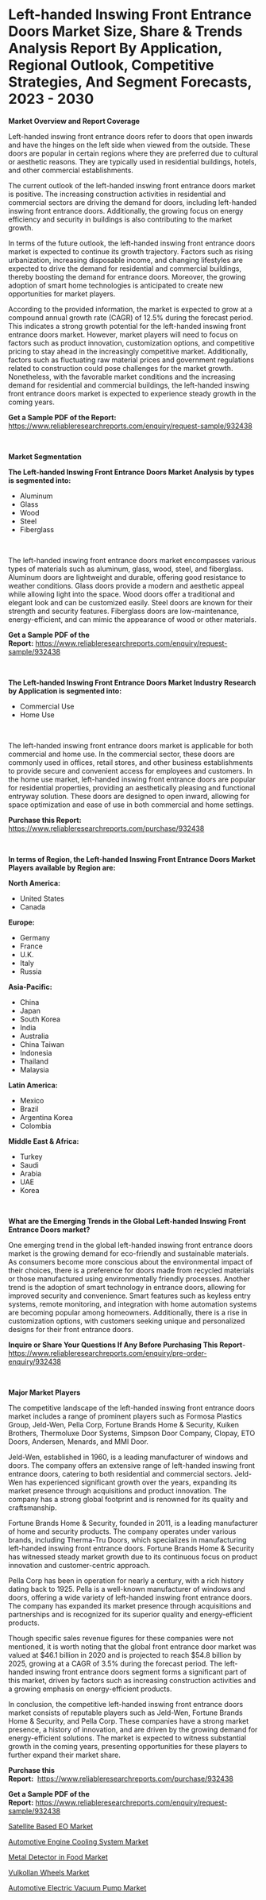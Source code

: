 <p><h1>Left-handed Inswing Front Entrance Doors Market Size, Share & Trends Analysis Report By Application, Regional Outlook, Competitive Strategies, And Segment Forecasts, 2023 - 2030</h1></p><p><strong>Market Overview and Report Coverage</strong></p>
<p><p>Left-handed inswing front entrance doors refer to doors that open inwards and have the hinges on the left side when viewed from the outside. These doors are popular in certain regions where they are preferred due to cultural or aesthetic reasons. They are typically used in residential buildings, hotels, and other commercial establishments.</p><p>The current outlook of the left-handed inswing front entrance doors market is positive. The increasing construction activities in residential and commercial sectors are driving the demand for doors, including left-handed inswing front entrance doors. Additionally, the growing focus on energy efficiency and security in buildings is also contributing to the market growth.</p><p>In terms of the future outlook, the left-handed inswing front entrance doors market is expected to continue its growth trajectory. Factors such as rising urbanization, increasing disposable income, and changing lifestyles are expected to drive the demand for residential and commercial buildings, thereby boosting the demand for entrance doors. Moreover, the growing adoption of smart home technologies is anticipated to create new opportunities for market players.</p><p>According to the provided information, the market is expected to grow at a compound annual growth rate (CAGR) of 12.5% during the forecast period. This indicates a strong growth potential for the left-handed inswing front entrance doors market. However, market players will need to focus on factors such as product innovation, customization options, and competitive pricing to stay ahead in the increasingly competitive market. Additionally, factors such as fluctuating raw material prices and government regulations related to construction could pose challenges for the market growth. Nonetheless, with the favorable market conditions and the increasing demand for residential and commercial buildings, the left-handed inswing front entrance doors market is expected to experience steady growth in the coming years.</p></p>
<p><strong>Get a Sample PDF of the Report:</strong> <a href="https://www.reliableresearchreports.com/enquiry/request-sample/932438">https://www.reliableresearchreports.com/enquiry/request-sample/932438</a></p>
<p>&nbsp;</p>
<p><strong>Market Segmentation</strong></p>
<p><strong>The Left-handed Inswing Front Entrance Doors Market Analysis by types is segmented into:</strong></p>
<p><ul><li>Aluminum</li><li>Glass</li><li>Wood</li><li>Steel</li><li>Fiberglass</li></ul></p>
<p>&nbsp;</p>
<p><p>The left-handed inswing front entrance doors market encompasses various types of materials such as aluminum, glass, wood, steel, and fiberglass. Aluminum doors are lightweight and durable, offering good resistance to weather conditions. Glass doors provide a modern and aesthetic appeal while allowing light into the space. Wood doors offer a traditional and elegant look and can be customized easily. Steel doors are known for their strength and security features. Fiberglass doors are low-maintenance, energy-efficient, and can mimic the appearance of wood or other materials.</p></p>
<p><strong>Get a Sample PDF of the Report:</strong>&nbsp;<a href="https://www.reliableresearchreports.com/enquiry/request-sample/932438">https://www.reliableresearchreports.com/enquiry/request-sample/932438</a></p>
<p>&nbsp;</p>
<p><strong>The Left-handed Inswing Front Entrance Doors Market Industry Research by Application is segmented into:</strong></p>
<p><ul><li>Commercial Use</li><li>Home Use</li></ul></p>
<p>&nbsp;</p>
<p><p>The left-handed inswing front entrance doors market is applicable for both commercial and home use. In the commercial sector, these doors are commonly used in offices, retail stores, and other business establishments to provide secure and convenient access for employees and customers. In the home use market, left-handed inswing front entrance doors are popular for residential properties, providing an aesthetically pleasing and functional entryway solution. These doors are designed to open inward, allowing for space optimization and ease of use in both commercial and home settings.</p></p>
<p><strong>Purchase this Report:</strong>&nbsp; <a href="https://www.reliableresearchreports.com/purchase/932438">https://www.reliableresearchreports.com/purchase/932438</a></p>
<p>&nbsp;</p>
<p><strong>In terms of Region, the Left-handed Inswing Front Entrance Doors Market Players available by Region are:</strong></p>
<p>
    <p> <strong> North America: </strong>
        <ul>
            <li>United States</li>
            <li>Canada</li>
        </ul>
        </p> 
    <p> <strong> Europe: </strong>
        <ul>
            <li>Germany</li>
            <li>France</li>
            <li>U.K.</li>
            <li>Italy</li>
            <li>Russia</li>
        </ul>
        </p> 
    <p> <strong> Asia-Pacific: </strong>
        <ul>
            <li>China</li>
            <li>Japan</li>
            <li>South Korea</li>
            <li>India</li>
            <li>Australia</li>
            <li>China Taiwan</li>
            <li>Indonesia</li>
            <li>Thailand</li>
            <li>Malaysia</li>
        </ul>
        </p> 
    <p> <strong> Latin America: </strong>
        <ul>
            <li>Mexico</li>
            <li>Brazil</li>
            <li>Argentina Korea</li>
            <li>Colombia</li>
        </ul>
        </p> 
    <p> <strong> Middle East & Africa: </strong>
        <ul>
            <li>Turkey</li>
            <li>Saudi</li>
            <li>Arabia</li>
            <li>UAE</li>
            <li>Korea</li>
        </ul>
    </p>
    </p>
<p>&nbsp;</p>
<p><strong>What are the Emerging Trends in the Global Left-handed Inswing Front Entrance Doors market?</strong></p>
<p><p>One emerging trend in the global left-handed inswing front entrance doors market is the growing demand for eco-friendly and sustainable materials. As consumers become more conscious about the environmental impact of their choices, there is a preference for doors made from recycled materials or those manufactured using environmentally friendly processes. Another trend is the adoption of smart technology in entrance doors, allowing for improved security and convenience. Smart features such as keyless entry systems, remote monitoring, and integration with home automation systems are becoming popular among homeowners. Additionally, there is a rise in customization options, with customers seeking unique and personalized designs for their front entrance doors.</p></p>
<p><strong>Inquire or Share Your Questions If Any Before Purchasing This Report</strong>- <a href="https://www.reliableresearchreports.com/enquiry/pre-order-enquiry/932438">https://www.reliableresearchreports.com/enquiry/pre-order-enquiry/932438</a></p>
<p>&nbsp;</p>
<p><strong>Major Market Players</strong></p>
<p><p>The competitive landscape of the left-handed inswing front entrance doors market includes a range of prominent players such as Formosa Plastics Group, Jeld-Wen, Pella Corp, Fortune Brands Home & Security, Kuiken Brothers, Thermoluxe Door Systems, Simpson Door Company, Clopay, ETO Doors, Andersen, Menards, and MMI Door. </p><p>Jeld-Wen, established in 1960, is a leading manufacturer of windows and doors. The company offers an extensive range of left-handed inswing front entrance doors, catering to both residential and commercial sectors. Jeld-Wen has experienced significant growth over the years, expanding its market presence through acquisitions and product innovation. The company has a strong global footprint and is renowned for its quality and craftsmanship.</p><p>Fortune Brands Home & Security, founded in 2011, is a leading manufacturer of home and security products. The company operates under various brands, including Therma-Tru Doors, which specializes in manufacturing left-handed inswing front entrance doors. Fortune Brands Home & Security has witnessed steady market growth due to its continuous focus on product innovation and customer-centric approach.</p><p>Pella Corp has been in operation for nearly a century, with a rich history dating back to 1925. Pella is a well-known manufacturer of windows and doors, offering a wide variety of left-handed inswing front entrance doors. The company has expanded its market presence through acquisitions and partnerships and is recognized for its superior quality and energy-efficient products.</p><p>Though specific sales revenue figures for these companies were not mentioned, it is worth noting that the global front entrance door market was valued at $46.1 billion in 2020 and is projected to reach $54.8 billion by 2025, growing at a CAGR of 3.5% during the forecast period. The left-handed inswing front entrance doors segment forms a significant part of this market, driven by factors such as increasing construction activities and a growing emphasis on energy-efficient products.</p><p>In conclusion, the competitive left-handed inswing front entrance doors market consists of reputable players such as Jeld-Wen, Fortune Brands Home & Security, and Pella Corp. These companies have a strong market presence, a history of innovation, and are driven by the growing demand for energy-efficient solutions. The market is expected to witness substantial growth in the coming years, presenting opportunities for these players to further expand their market share.</p></p>
<p><strong>Purchase this Report:</strong>&nbsp;&nbsp;<a href="https://www.reliableresearchreports.com/purchase/932438">https://www.reliableresearchreports.com/purchase/932438</a></p>
<p></p>
<p><strong>Get a Sample PDF of the Report:</strong>&nbsp;<a href="https://www.reliableresearchreports.com/enquiry/request-sample/932438">https://www.reliableresearchreports.com/enquiry/request-sample/932438</a></p>
<p><p><a href="https://issuu.com/reportprime-2/docs/satellite-based-eo-market-size-2030.pptx?fr=xKAE9_zU1NQ">Satellite Based EO Market</a></p><p><a href="https://www.linkedin.com/pulse/automotive-engine-cooling-system-market-challenges-lante/">Automotive Engine Cooling System Market</a></p><p><a href="https://www.reportprime.com/metal-detector-in-food-r1171">Metal Detector in Food Market</a></p><p><a href="https://medium.com/@pauladams6h/vulkollan-wheels-market-size-growth-forecast-2023-2030-e70199731996">Vulkollan Wheels Market</a></p><p><a href="https://www.linkedin.com/pulse/automotive-electric-vacuum-pump-market-research-report-ch2ze/">Automotive Electric Vacuum Pump Market</a></p></p>